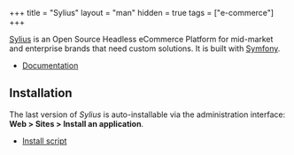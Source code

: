 +++
title = "Sylius"
layout = "man"
hidden = true
tags = ["e-commerce"]
+++

[Sylius](https://sylius.com/) is an Open Source Headless eCommerce Platform for mid-market and enterprise brands that need custom solutions. It is built with [Symfony](https://symfony.com/).

- [Documentation](https://docs.sylius.com/en/latest/)

## Installation

The last version of *Sylius* is auto-installable via the administration interface: **Web > Sites > Install an application**.

- [Install script](https://admin.alwaysdata.com/site/application/script/187/detail/)
